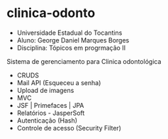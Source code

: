 # clinica-odonto

- Universidade Estadual do Tocantins
- Aluno: George Daniel Marques Borges
- Disciplina: Tópicos em progrmação II 

Sistema de gerenciamento para Clinica odontológica

- CRUDS
- Mail API (Esqueceu a senha)
- Upload de imagens
- MVC 
- JSF | Primefaces | JPA
- Relatórios - JasperSoft
- Autenticação (Hash)
- Controle de acesso (Security Filter)




